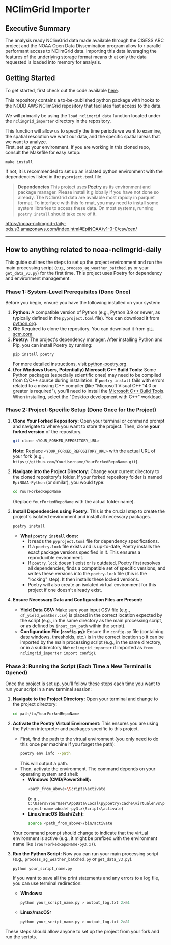 # NClimGrid Importer

## Executive Summary

 The analysis ready NClimGrid data made available through the CISESS ARC project and the NOAA Open Data Dissemination program allow fo  r parallel performant access to NClimGrid data. Importing this data leveraging the features of the underlying storage format means th  at only the data requested is loaded into memory for analysis.

## Getting Started

 To get started, first check out the code available [here](https://gitlab.cicsnc.org/arc-project/nclimgrid-importer).

 This repository contains a to-be-published python package with hooks to the NODD AWS NClimGrid repository that facilates fast access   to the data.

 We will primarily be using the `load_nclimgrid_data` function located under the `nclimgrid_importer` directory in the repository.

 This function will allow us to specify the time periods we want to examine, the spatial resolution we want our data, and the specific   spatial areas that we want to analyze.                                                                                              
 First, set up your environment.  If you are working in this cloned repo, consult the Makefile for easy setup:

 ```
 make install
 ```

 If not, it is recommended to set up an isolated python environment with the dependencies listed in the `pyproject.toml` file.

 > __Dependencies__ This project uses [Poetry](https://python-poetry.org/) as its environment and package manager. Please install it g  lobally if you have not done so already.  The NClimGrid data are available most rapidly in parquet format.  To interface with this fo  rmat, you may need to install some system libraries to access these data.  On most systems, running `poetry install` should take care   of it.

https://noaa-nclimgrid-daily-pds.s3.amazonaws.com/index.html#EpiNOAA/v1-0-0/csv/cen/

---

## How to anything related to noaa-nclimgrid-daily

This guide outlines the steps to set up the project environment and run the main processing script (e.g., `process_ag_weather_batched.py` or your `get_data_v3.py`) for the first time. This project uses Poetry for dependency and environment management.

### Phase 1: System-Level Prerequisites (Done Once)

Before you begin, ensure you have the following installed on your system:

1.  **Python:** A compatible version of Python (e.g., Python 3.9 or newer, as typically defined in the `pyproject.toml` file). You can download it from [python.org](https://www.python.org/downloads/).
2.  **Git:** Required to clone the repository. You can download it from [git-scm.com](https://git-scm.com/downloads).
3.  **Poetry:** The project's dependency manager. After installing Python and Pip, you can install Poetry by running:
    ```bash
    pip install poetry
    ```
    For more detailed instructions, visit [python-poetry.org](https://python-poetry.org/docs/#installation).
4.  **(For Windows Users, Potentially) Microsoft C++ Build Tools:** Some Python packages (especially scientific ones) may need to be compiled from C/C++ source during installation. If `poetry install` fails with errors related to a missing C++ compiler (like "Microsoft Visual C++ 14.0 or greater is required"), you'll need to install the [Microsoft C++ Build Tools](https://visualstudio.microsoft.com/visual-cpp-build-tools/). When installing, select the "Desktop development with C++" workload.

### Phase 2: Project-Specific Setup (Done Once for the Project)

1.  **Clone Your Forked Repository:**
    Open your terminal or command prompt and navigate to where you want to store the project. Then, clone **your forked version** of the repository.
    ```bash
    git clone <YOUR_FORKED_REPOSITORY_URL>
    ```
    **Note:** Replace `<YOUR_FORKED_REPOSITORY_URL>` with the actual URL of your fork (e.g., `https://github.com/YourUsername/YourForkedRepoName.git`).

2.  **Navigate into the Project Directory:**
    Change your current directory to the cloned repository's folder. If your forked repository folder is named `EpiNOAA-Python` (or similar), you would type:
    ```bash
    cd YourForkedRepoName 
    ```
    (Replace `YourForkedRepoName` with the actual folder name).

3.  **Install Dependencies using Poetry:**
    This is the crucial step to create the project's isolated environment and install all necessary packages.
    ```bash
    poetry install
    ```
    * **What `poetry install` does:**
        * It reads the `pyproject.toml` file for dependency specifications.
        * If a `poetry.lock` file exists and is up-to-date, Poetry installs the exact package versions specified in it. This ensures a reproducible environment.
        * If `poetry.lock` doesn't exist or is outdated, Poetry first resolves all dependencies, finds a compatible set of specific versions, and writes these versions into the `poetry.lock` file (this is the "locking" step). It then installs these locked versions.
        * Poetry will also create an isolated virtual environment for this project if one doesn't already exist.

4.  **Ensure Necessary Data and Configuration Files are Present:**
    * **Yield Data CSV:** Make sure your input CSV file (e.g., `df_yield_weather.csv`) is placed in the correct location expected by the script (e.g., in the same directory as the main processing script, or as defined by `input_csv_path` within the script).
    * **Configuration File (`config.py`):** Ensure the `config.py` file (containing date windows, thresholds, etc.) is in the correct location so it can be imported by the main processing script (e.g., in the same directory, or in a subdirectory like `nclimgrid_importer` if imported as `from nclimgrid_importer import config`).

### Phase 3: Running the Script (Each Time a New Terminal is Opened)

Once the project is set up, you'll follow these steps each time you want to run your script in a new terminal session:

1.  **Navigate to the Project Directory:**
    Open your terminal and change to the project directory:
    ```bash
    cd path/to/YourForkedRepoName
    ```

2.  **Activate the Poetry Virtual Environment:**
    This ensures you are using the Python interpreter and packages specific to this project.
    * First, find the path to the virtual environment (you only need to do this once per machine if you forget the path):
        ```bash
        poetry env info --path
        ```
        This will output a path.
    * Then, activate the environment. The command depends on your operating system and shell:
        * **Windows (CMD/PowerShell):**
            ```bash
            <path_from_above>\Scripts\activate
            ```
            (e.g., `C:\Users\YourUser\AppData\Local\pypoetry\Cache\virtualenvs\project-name-abcdef-py3.x\Scripts\activate`)
        * **Linux/macOS (Bash/Zsh):**
            ```bash
            source <path_from_above>/bin/activate
            ```
    Your command prompt should change to indicate that the virtual environment is active (e.g., it might be prefixed with the environment name like `(YourForkedRepoName-py3.x)`).

3.  **Run the Python Script:**
    Now you can run your main processing script (e.g., `process_ag_weather_batched.py` or `get_data_v3.py`).
    ```bash
    python your_script_name.py
    ```
    If you want to save all the print statements and any errors to a log file, you can use terminal redirection:
    * **Windows:**
        ```bash
        python your_script_name.py > output_log.txt 2>&1
        ```
    * **Linux/macOS:**
        ```bash
        python your_script_name.py > output_log.txt 2>&1
        ```

These steps should allow anyone to set up the project from your fork and run the scripts.

